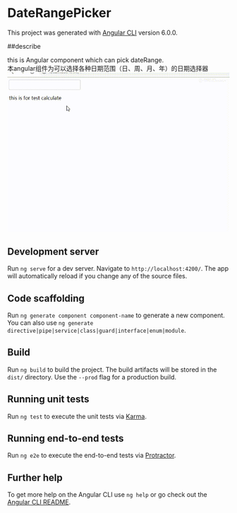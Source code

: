 # DateRangePicker

This project was generated with [Angular CLI](https://github.com/angular/angular-cli) version 6.0.0.

##describe  

this is Angular component which can pick dateRange.  
本angular组件为可以选择各种日期范围（日、周、月、年）的日期选择器  
![image](https://github.com/alwaysLHF/calender/blob/master/show.gif)

## Development server

Run `ng serve` for a dev server. Navigate to `http://localhost:4200/`. The app will automatically reload if you change any of the source files.

## Code scaffolding

Run `ng generate component component-name` to generate a new component. You can also use `ng generate directive|pipe|service|class|guard|interface|enum|module`.

## Build

Run `ng build` to build the project. The build artifacts will be stored in the `dist/` directory. Use the `--prod` flag for a production build.

## Running unit tests

Run `ng test` to execute the unit tests via [Karma](https://karma-runner.github.io).

## Running end-to-end tests

Run `ng e2e` to execute the end-to-end tests via [Protractor](http://www.protractortest.org/).

## Further help

To get more help on the Angular CLI use `ng help` or go check out the [Angular CLI README](https://github.com/angular/angular-cli/blob/master/README.md).
